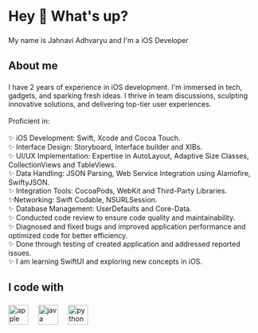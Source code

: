 <h1 align="left">Hey 👋 What's up?</h1>

###

<p align="left">My name is Jahnavi Adhvaryu and I'm a iOS Developer</p>

###

<h2 align="left">About me</h2>

###

<p align="left">I have 2 years of experience in iOS development. I'm immersed in tech, gadgets, and sparking fresh ideas. I thrive in team discussions, sculpting innovative solutions, and delivering top-tier user experiences. <br><br>Proficient in:<br><br>✨ iOS Development:  Swift, Xcode and Cocoa Touch.<br>✨ Interface Design: Storyboard, Interface builder and XIBs.<br>✨ UI/UX Implementation: Expertise in AutoLayout, Adaptive Size Classes, CollectionViews and TableViews.<br>✨ Data Handling: JSON Parsing, Web Service Integration using Alamofire, SwiftyJSON.<br>✨ Integration Tools: CocoaPods, WebKit and Third-Party Libraries.<br>✨Networking: Swift Codable, NSURLSession.<br>✨ Database Management: UserDefaults and Core-Data.<br>✨ Conducted code review to ensure code quality and maintainability.<br>✨ Diagnosed and fixed bugs and improved application performance and optimized code for better efficiency.<br>✨ Done through testing of created application and addressed reported issues.<br>✨ I am learning SwiftUI and exploring new concepts in iOS.</p>

###

<h2 align="left">I code with</h2>

###

<div align="left">
  <img src="https://cdn.jsdelivr.net/gh/devicons/devicon/icons/apple/apple-original.svg" height="40" alt="apple logo"  />
  <img width="12" />
  <img src="https://cdn.jsdelivr.net/gh/devicons/devicon/icons/java/java-original.svg" height="40" alt="java logo"  />
  <img width="12" />
  <img src="https://cdn.jsdelivr.net/gh/devicons/devicon/icons/python/python-original.svg" height="40" alt="python logo"  />
</div>

###
